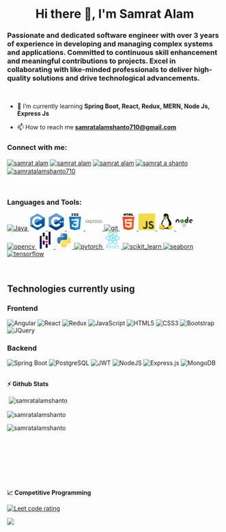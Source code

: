 
<h1 align="center">Hi there 👋, I'm Samrat Alam</h1>
<h3>Passionate and dedicated software engineer with over 3 years of experience in developing and managing complex systems and applications. Committed to continuous skill enhancement and meaningful contributions to projects. Excel in collaborating with like-minded professionals to deliver high-quality solutions and drive technological advancements.</h3>

<br/>



- 🌱 I’m currently learning **Spring Boot, React, Redux, MERN, Node Js, Express Js**

- 📫 How to reach me **samratalamshanto710@gmail.com**


<h3 align="left">Connect with me:</h3>
<p align="left">
<a href="https://www.linkedin.com/in/samrat-alam-8392b5167/" target="blank"><img align="center" src="https://raw.githubusercontent.com/rahuldkjain/github-profile-readme-generator/master/src/images/icons/Social/linked-in-alt.svg" alt="samrat alam" height="30" width="40" /></a>
<a href="https://stackoverflow.com/users/9621262/samrat-alam" target="blank"><img align="center" src="https://raw.githubusercontent.com/rahuldkjain/github-profile-readme-generator/master/src/images/icons/Social/stack-overflow.svg" alt="samrat alam" height="30" width="40" /></a>
<a href="https://www.kaggle.com/samratalam" target="blank"><img align="center" src="https://raw.githubusercontent.com/rahuldkjain/github-profile-readme-generator/master/src/images/icons/Social/kaggle.svg" alt="samrat alam" height="30" width="40" /></a>
<a href="https://www.facebook.com/profile.php?id=100003190767005" target="blank"><img align="center" src="https://raw.githubusercontent.com/rahuldkjain/github-profile-readme-generator/master/src/images/icons/Social/facebook.svg" alt="samrat a shanto" height="30" width="40" /></a>
<a href="https://leetcode.com/samratalamshanto/" target="blank"><img align="center" src="https://raw.githubusercontent.com/rahuldkjain/github-profile-readme-generator/master/src/images/icons/Social/leet-code.svg" alt="samratalamshanto710" height="30" width="40" /></a>
</p>
<br />

<h3 align="left">Languages and Tools:</h3>
<p align="left"> 
<a href="https://www.java.com/en/" target="_blank" rel="noreferrer"> <img src="https://cdn.worldvectorlogo.com/logos/java.svg" alt="Java" width="40" height="40"/> </a> 
<a href="https://www.cprogramming.com/" target="_blank" rel="noreferrer"> <img src="https://raw.githubusercontent.com/devicons/devicon/master/icons/c/c-original.svg" alt="c" width="40" height="40"/> </a> 
<a href="https://www.w3schools.com/cpp/" target="_blank" rel="noreferrer"> <img src="https://raw.githubusercontent.com/devicons/devicon/master/icons/cplusplus/cplusplus-original.svg" alt="cplusplus" width="40" height="40"/> </a> 
<a href="https://www.w3schools.com/css/" target="_blank" rel="noreferrer"> <img src="https://raw.githubusercontent.com/devicons/devicon/master/icons/css3/css3-original-wordmark.svg" alt="css3" width="40" height="40"/> </a> 
<a href="https://expressjs.com" target="_blank" rel="noreferrer"> <img src="https://raw.githubusercontent.com/devicons/devicon/master/icons/express/express-original-wordmark.svg" alt="express" width="40" height="40"/> </a> 
<a href="https://git-scm.com/" target="_blank" rel="noreferrer"> <img src="https://www.vectorlogo.zone/logos/git-scm/git-scm-icon.svg" alt="git" width="40" height="40"/> </a> <a href="https://www.w3.org/html/" target="_blank" rel="noreferrer"> <img src="https://raw.githubusercontent.com/devicons/devicon/master/icons/html5/html5-original-wordmark.svg" alt="html5" width="40" height="40"/> </a> <a href="https://developer.mozilla.org/en-US/docs/Web/JavaScript" target="_blank" rel="noreferrer"> <img src="https://raw.githubusercontent.com/devicons/devicon/master/icons/javascript/javascript-original.svg" alt="javascript" width="40" height="40"/> </a> <a href="https://www.linux.org/" target="_blank" rel="noreferrer"> <img src="https://raw.githubusercontent.com/devicons/devicon/master/icons/linux/linux-original.svg" alt="linux" width="40" height="40"/> </a> <a href="https://nodejs.org" target="_blank" rel="noreferrer"> <img src="https://raw.githubusercontent.com/devicons/devicon/master/icons/nodejs/nodejs-original-wordmark.svg" alt="nodejs" width="40" height="40"/> </a> <a href="https://opencv.org/" target="_blank" rel="noreferrer"> <img src="https://www.vectorlogo.zone/logos/opencv/opencv-icon.svg" alt="opencv" width="40" height="40"/> </a> <a href="https://pandas.pydata.org/" target="_blank" rel="noreferrer"> <img src="https://raw.githubusercontent.com/devicons/devicon/2ae2a900d2f041da66e950e4d48052658d850630/icons/pandas/pandas-original.svg" alt="pandas" width="40" height="40"/> </a> <a href="https://www.python.org" target="_blank" rel="noreferrer"> <img src="https://raw.githubusercontent.com/devicons/devicon/master/icons/python/python-original.svg" alt="python" width="40" height="40"/> </a> <a href="https://pytorch.org/" target="_blank" rel="noreferrer"> <img src="https://www.vectorlogo.zone/logos/pytorch/pytorch-icon.svg" alt="pytorch" width="40" height="40"/> </a> <a href="https://reactjs.org/" target="_blank" rel="noreferrer"> <img src="https://raw.githubusercontent.com/devicons/devicon/master/icons/react/react-original-wordmark.svg" alt="react" width="40" height="40"/> </a> <a href="https://scikit-learn.org/" target="_blank" rel="noreferrer"> <img src="https://upload.wikimedia.org/wikipedia/commons/0/05/Scikit_learn_logo_small.svg" alt="scikit_learn" width="40" height="40"/> </a> <a href="https://seaborn.pydata.org/" target="_blank" rel="noreferrer"> <img src="https://seaborn.pydata.org/_images/logo-mark-lightbg.svg" alt="seaborn" width="40" height="40"/> </a> <a href="https://www.tensorflow.org" target="_blank" rel="noreferrer"> <img src="https://www.vectorlogo.zone/logos/tensorflow/tensorflow-icon.svg" alt="tensorflow" width="40" height="40"/> </a> </p>

<br />

## Technologies currently using

### Frontend

<div>
   <img  alt="Angular" src="https://img.shields.io/badge/Angular-DD0031?style=for-the-badge&logo=angular&logoColor=white"/>
  <img  alt="React" src="https://img.shields.io/badge/react-%2320232a.svg?style=for-the-badge&logo=react&logoColor=%2361DAFB"/>
  <img  alt="Redux" src="https://img.shields.io/badge/redux-%23593d88.svg?style=for-the-badge&logo=redux&logoColor=white"/>  
  <img  alt="JavaScript" src="https://img.shields.io/badge/javascript-%23323330.svg?style=for-the-badge&logo=javascript&logoColor=%23F7DF1E"/>
  <img  alt="HTML5" src="https://img.shields.io/badge/html5-%23E34F26.svg?style=for-the-badge&logo=html5&logoColor=white"/>
  <img  alt="CSS3" src="https://img.shields.io/badge/css3-%231572B6.svg?style=for-the-badge&logo=css3&logoColor=white"/>
  <img  alt="Bootstrap" src="https://img.shields.io/badge/Bootstrap-563D7C?style=for-the-badge&logo=bootstrap&logoColor=white"/>
   <img  alt="JQuery" src="https://img.shields.io/badge/jQuery-0769AD?style=for-the-badge&logo=jquery&logoColor=white"/>
</div>

### Backend

<div>
  <img  alt="Spring Boot" src="https://img.shields.io/badge/Spring%20Boot-6DB33F?style=for-the-badge&logo=Spring&logoColor=white"/>
   <img  alt="PostgreSQL" src="https://img.shields.io/badge/PostgreSQL-316192?style=for-the-badge&logo=postgresql&logoColor=whit"/>
  <img  alt="JWT" src="https://img.shields.io/badge/json%20web%20tokens-323330?style=for-the-badge&logo=json-web-tokens&logoColor=pink"/>
  <img  alt="NodeJS" src="https://img.shields.io/badge/node.js-%2343853D.svg?style=for-the-badge&logo=node-dot-js&logoColor=white"/>
  <img  alt="Express.js" src="https://img.shields.io/badge/express.js-%23404d59.svg?style=for-the-badge&logo=express&logoColor=%2361DAFB"/>
  <img  alt="MongoDB" src ="https://img.shields.io/badge/MongoDB-%234ea94b.svg?style=for-the-badge&logo=mongodb&logoColor=white"/>
</div>

<br />

<b>⚡ Github Stats</b>
<p>&nbsp;<img align="center" src="https://github-readme-stats.vercel.app/api?username=samratalamshanto&show_icons=true&locale=en" alt="samratalamshanto" /></p>
<p><img align="center" src="https://github-readme-streak-stats.herokuapp.com/?user=samratalamshanto&" alt="samratalamshanto" /></p>
<p><img align="left" src="https://github-readme-stats.vercel.app/api/top-langs?username=samratalamshanto&show_icons=true&locale=en&layout=compact" alt="samratalamshanto" /></p>
<br />
<br />
<br />
<br />
<br />
<br />
<br />
<br />

<b>&#128200; Competitive Programming</b>
<p align="left">
  <a href="https://leetcode.com/samratalam/">
    <img src="https://cp-logo.vercel.app/leetcode/samratalam" alt="Leet code rating" />
  </a>
</p>
<p float="left">
<img height="273em" src="https://leetcard.jacoblin.cool/samratalam?theme=light&font=Karma&ext=contest" />
</p>

